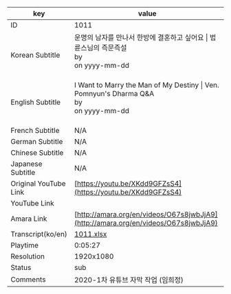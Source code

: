 |  key  |  value  |
|-------|---------|
| ID            | 1011 |
| Korean Subtitle | 운명의 남자를 만나서 한방에 결혼하고 싶어요 \| 법륜스님의 즉문즉설<br>by <br>on yyyy-mm-dd<br><br>|
| English Subtitle | I Want to Marry the Man of My Destiny \| Ven. Pomnyun's Dharma Q&A<br>by <br>on yyyy-mm-dd<br><br>|
| French Subtitle | N/A |
| German Subtitle | N/A |
| Chinese Subtitle | N/A |
| Japanese Subtitle | N/A |
| Original YouTube Link  | [https://youtu.be/XKdd9GFZsS4](https://youtu.be/XKdd9GFZsS4) |
| YouTube Link  |  |
| Amara Link    | [http://amara.org/en/videos/O67s8jwbJjA9](http://amara.org/en/videos/O67s8jwbJjA9) |
| Transcript(ko/en) | [1011.xlsx](https://github.com/jungtosociety/dharma-qna/raw/master/sub/1011/1011.xlsx) |
| Playtime | 0:05:27 |
| Resolution | 1920x1080|
| Status | sub |
| Comments | 2020-1차 유튜브 자막 작업 (임희정) |
